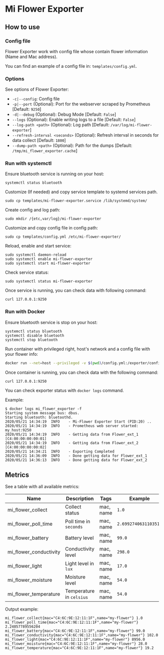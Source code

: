 # Mi Flower Exporter

## How to use

### Config file

Flower Exporter work with config file whose contain flower information (Name and Mac address).

You can find an example of a config file in: `templates/config.yml`.

### Options

See options of Flower Exporter:
- `-c|--config`: Config file
- `-p|--port` (Optional): Port for the webserver scraped by Prometheus [Default: `9250`]
- `-d|--debug` (Optional): Debug Mode [Default: `False`]
- `--logs` (Optional): Enable writing logs to a file [Default: `False`]
- `--log-path <path>` (Optional): Log path [Default: `/var/log/mi-flower-exporter`]
- `--refresh-interval <seconds>` (Optional): Refresh interval in seconds for data collect [Default: `1800`]
- `--dump-path <path>` (Optional): Path for the dumps [Default: `/tmp/mi_flower_exporter.cache`]

### Run with systemctl

Ensure bluetooth service is running on your host:
```
systemctl status bluetooth
```

Customize (If needed) and copy service template to systemd services path.
```
sudo cp templates/mi-flower-exporter.service /lib/systemd/system/
```

Create config and log path:
```
sudo mkdir /{etc,var/log}/mi-flower-exporter
```

Customize and copy config file in config path:
```
sudo cp templates/config.yml /etc/mi-flower-exporter/
```

Reload, enable and start service:
```
sudo systemctl daemon-reload
sudo systemctl enable mi-flower-exporter
sudo systemctl start mi-flower-exporter
```

Check service status:
```
sudo systemctl status mi-flower-exporter
```

Once service is running, you can check data with following command:
```
curl 127.0.0.1:9250
```

### Run with Docker

Ensure bluetooth service is stop on your host:
```
systemctl status bluetooth
systemctl disable bluetooth
systemctl stop bluetooth
```

Run container with privileged right, host's network and a config file with your flower info:
```bash
docker run --net=host --privileged -v $(pwd)/config.yml:/exporter/config.yml --name mi_flower_exporter -ti mi-flower-exporter
```

Once container is running, you can check data with the following command:
```
curl 127.0.0.1:9250
```

You can check exporter status with `docker logs` command.

Example:
```
$ docker logs mi_flower_exporter -f
Starting system message bus: dbus.
Starting bluetooth: bluetoothd.
2020/05/21 14:34:19  INFO    - Mi-Flower Exporter Start (PID:20) ..
2020/05/21 14:34:19  INFO    - Prometheus web server started: my_host:9250
2020/05/21 14:34:19  INFO    - Getting data from Flower_ext_1 [C4:00:00:00:00:01]
2020/05/21 14:34:19  INFO    - Getting data from Flower_ext_2 [C4:00:00:00:00:02]
2020/05/21 14:34:21  INFO    - Exporting Completed
2020/05/21 14:36:09  INFO    - Done getting data for Flower_ext_1
2020/05/21 14:36:13  INFO    - Done getting data for Flower_ext_2
```

## Metrics

See a table with all available metrics:

|Name |Description |Tags |Example
|--- |--- |--- |---
|mi_flower_collect| Collect status| mac, name| `1.0`
|mi_flower_poll_time| Poll time in `seconds`| mac, name| `2.6992740631103516`
|mi_flower_battery| Battery level| mac, name| `99.0`
|mi_flower_conductivity| Conductivity level| mac, name| `298.0`
|mi_flower_light| Light level in `lux`| mac, name| `17.0`
|mi_flower_moisture| Moisture level| mac, name| `54.0`
|mi_flower_temperature| Temperature in `celsius`| mac, name| `54.0`


Output example:
```
mi_flower_collect{mac="C4:6C:9E:12:11:1F",name="my-flower"} 1.0
mi_flower_poll_time{mac="C4:6C:9E:12:11:1F",name="my-flower"} 2.24057789556204
mi_flower_battery{mac="C4:6C:9E:12:11:1F",name="my-flower"} 99.0
mi_flower_conductivity{mac="C4:6C:9E:12:11:1F",name="my-flower"} 102.0
mi_flower_light{mac="C4:6C:9E:12:11:1F",name="my-flower"} 8956.0
mi_flower_moisture{mac="C4:6C:9E:12:11:1F",name="my-flower"} 28.0
mi_flower_temperature{mac="C4:6C:9E:12:11:1F",name="my-flower"} 19.2
```
